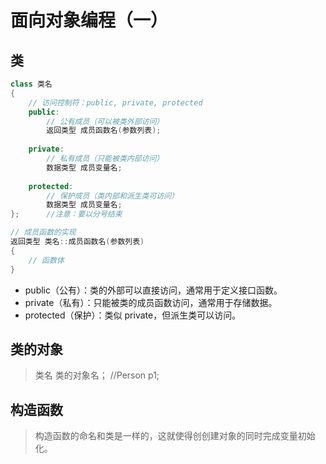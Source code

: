 # 面向对象编程（一）
## 类
```C++
class 类名 
{
    // 访问控制符：public, private, protected
    public:
        // 公有成员（可以被类外部访问）
        返回类型 成员函数名(参数列表);
        
    private:
        // 私有成员（只能被类内部访问）
        数据类型 成员变量名;
        
    protected:
        // 保护成员（类内部和派生类可访问）
        数据类型 成员变量名;
};      //注意：要以分号结束

// 成员函数的实现
返回类型 类名::成员函数名(参数列表) 
{
    // 函数体
}

```
- public（公有）：类的外部可以直接访问，通常用于定义接口函数。
- private（私有）：只能被类的成员函数访问，通常用于存储数据。
- protected（保护）：类似 private，但派生类可以访问。

## 类的对象
>   类名 类的对象名；   //Person p1;

## 构造函数
> 构造函数的命名和类是一样的，这就使得创创建对象的同时完成变量初始化。